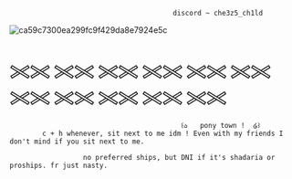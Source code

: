                                             discord ~ che3z5_ch1ld
![ca59c7300ea299fc9f429da8e7924e5c](https://github.com/user-attachments/assets/fada1a8f-95e5-4bf6-9657-4f072fbee9e1)
 #  𓏵𓏵 𓏵𓏵 𓏵𓏵 𓏵𓏵 𓏵𓏵 𓏵𓏵 𓏵𓏵 𓏵𓏵 𓏵𓏵 𓏵𓏵 𓏵𓏵
                                             
                                              ꒰ა   pony town !  ໒꒱ 
            c + h whenever, sit next to me idm ! Even with my friends I don't mind if you sit next to me.

                      no preferred ships, but DNI if it's shadaria or proships. fr just nasty.

